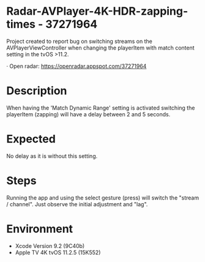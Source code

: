 # Radar-AVPlayer-4K-HDR-zapping-times - 37271964

Project created to report bug on switching streams on the AVPlayerViewController when changing the playerItem with match content setting in the tvOS >11.2.

· Open radar: https://openradar.appspot.com/37271964

# Description
When having the 'Match Dynamic Range' setting is activated switching the playerItem (zapping) will have a delay between 2 and 5 seconds.

# Expected 
No delay as it is without this setting.

# Steps

Running the app and using the select gesture (press) will switch the "stream / channel". Just observe the initial adjustment and "lag".

# Environment

- Xcode Version 9.2 (9C40b)
- Apple TV 4K tvOS 11.2.5 (15K552)
